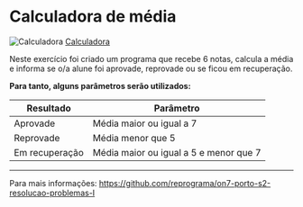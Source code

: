 # Calculadora de média

![Calculadora](./images/calculadora.jpg)
[Calculadora](https://www.pexels.com/pt-br/foto/anonimo-aplicativo-app-aplicacao-4386323/)

Neste exercício foi criado um programa que recebe 6 notas, calcula a média e informa se o/a alune foi aprovade, reprovade ou se ficou em recuperação.

**Para tanto, alguns parâmetros serão utilizados:**

Resultado | Parâmetro
--------- | ----------
Aprovade | Média maior ou igual a 7
Reprovade | Média menor que 5
Em recuperação | Média maior ou igual a 5 e menor que 7

---

Para mais informações: https://github.com/reprograma/on7-porto-s2-resolucao-problemas-I